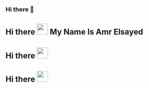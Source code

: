 ### Hi there 👋

## Hi there <img src="https://c.tenor.com/nebZyl8oN7IAAAAi/wave-hello.gif" width="30px"> My Name Is Amr Elsayed

## Hi there <img src="https://raw.githubusercontent.com/MartinHeinz/MartinHeinz/master/wave.gif" width="30px">


## Hi there <img src="https://giphy.com/embed/xT39DoCQMa5mEdQ3w4" width="30px">
